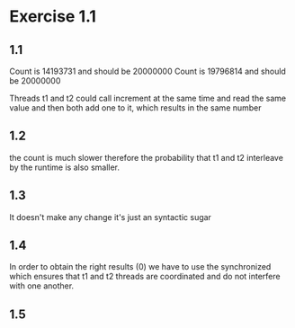 # Exercise 1.1

## 1.1

Count is 14193731 and should be 20000000
Count is 19796814 and should be 20000000

Threads  t1 and t2 could call increment at the same time and read the same value and then both add one to it, which results in the same number

## 1.2

the count is much slower therefore the probability that t1 and t2 interleave by the runtime is also smaller.

## 1.3

It doesn't make any change it's just an syntactic sugar

## 1.4

In order to obtain the right results (0) we have to use the synchronized which ensures that t1 and t2 threads are coordinated and do not interfere with one another.

## 1.5
